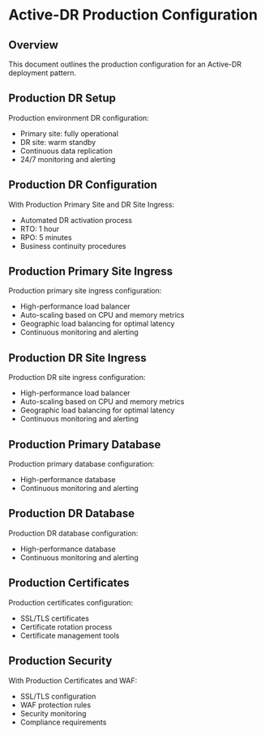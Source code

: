 # Active-DR Production Configuration

## Overview
This document outlines the production configuration for an Active-DR deployment pattern.

## Production DR Setup
Production environment DR configuration:
- Primary site: fully operational
- DR site: warm standby
- Continuous data replication
- 24/7 monitoring and alerting

## Production DR Configuration
With Production Primary Site and DR Site Ingress:
- Automated DR activation process
- RTO: 1 hour
- RPO: 5 minutes
- Business continuity procedures

## Production Primary Site Ingress
Production primary site ingress configuration:
- High-performance load balancer
- Auto-scaling based on CPU and memory metrics
- Geographic load balancing for optimal latency
- Continuous monitoring and alerting

## Production DR Site Ingress
Production DR site ingress configuration:
- High-performance load balancer
- Auto-scaling based on CPU and memory metrics
- Geographic load balancing for optimal latency
- Continuous monitoring and alerting

## Production Primary Database
Production primary database configuration:
- High-performance database
- Continuous monitoring and alerting

## Production DR Database
Production DR database configuration:
- High-performance database
- Continuous monitoring and alerting

## Production Certificates
Production certificates configuration:
- SSL/TLS certificates
- Certificate rotation process
- Certificate management tools
## Production Security
With Production Certificates and WAF:
- SSL/TLS configuration
- WAF protection rules
- Security monitoring
- Compliance requirements
